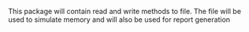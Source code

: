 This package will contain read and write methods to file.
The file will be used to simulate memory and will also be used for report generation